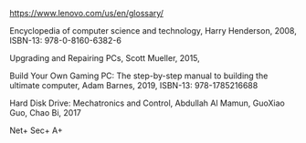 
https://www.lenovo.com/us/en/glossary/

Encyclopedia of computer science and technology, Harry Henderson, 2008, ISBN-13: 978-0-8160-6382-6

Upgrading and Repairing PCs, Scott Mueller, 2015,

Build Your Own Gaming PC: The step-by-step manual to building the ultimate computer, Adam Barnes, 2019, ISBN-13: 978-1785216688

Hard Disk Drive: Mechatronics and Control, Abdullah Al Mamun, GuoXiao Guo, Chao Bi, 2017

Net+ Sec+ A+


